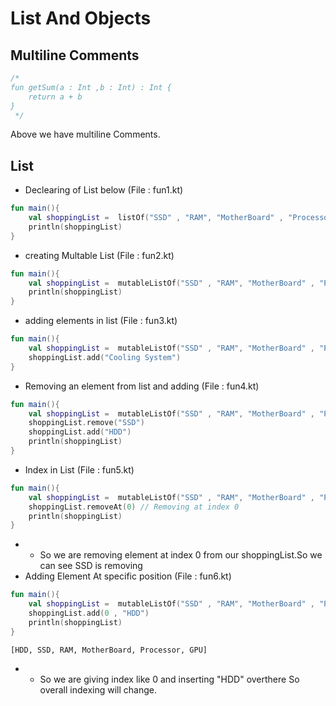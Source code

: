 # List And Objects
## Multiline Comments
```kotlin
/*
fun getSum(a : Int ,b : Int) : Int {
    return a + b
}
 */
```
Above we have multiline Comments.
## List
-  Declearing of List below (File : fun1.kt)
```kotlin
fun main(){
    val shoppingList =  listOf("SSD" , "RAM", "MotherBoard" , "Processor" , "GPU", "CoolingFans" )
    println(shoppingList)
}
```
- creating Multable List (File : fun2.kt)
```kotlin
fun main(){
    val shoppingList =  mutableListOf("SSD" , "RAM", "MotherBoard" , "Processor" , "GPU", "CoolingFans" )
    println(shoppingList)
}
```
- adding elements in list (File : fun3.kt)
```kotlin
fun main(){
    val shoppingList =  mutableListOf("SSD" , "RAM", "MotherBoard" , "Processor" , "GPU" )
    shoppingList.add("Cooling System")
}
```
- Removing an element from list and adding (File : fun4.kt)
```kotlin
fun main(){
    val shoppingList =  mutableListOf("SSD" , "RAM", "MotherBoard" , "Processor" , "GPU" )
    shoppingList.remove("SSD")
    shoppingList.add("HDD")
    println(shoppingList)
}
```
- Index in List (File : fun5.kt)
```kotlin
fun main(){
    val shoppingList =  mutableListOf("SSD" , "RAM", "MotherBoard" , "Processor" , "GPU" )
    shoppingList.removeAt(0) // Removing at index 0
    println(shoppingList)
}
```
- - So we are removing element at index 0 from our shoppingList.So we can see SSD is removing
- Adding Element At specific position (File : fun6.kt)
```kotlin
fun main(){
    val shoppingList =  mutableListOf("SSD" , "RAM", "MotherBoard" , "Processor" , "GPU" )
    shoppingList.add(0 , "HDD") 
    println(shoppingList)
}
```
```
[HDD, SSD, RAM, MotherBoard, Processor, GPU]
```
- - So we are giving index like 0 and inserting "HDD" overthere So overall indexing will change.
